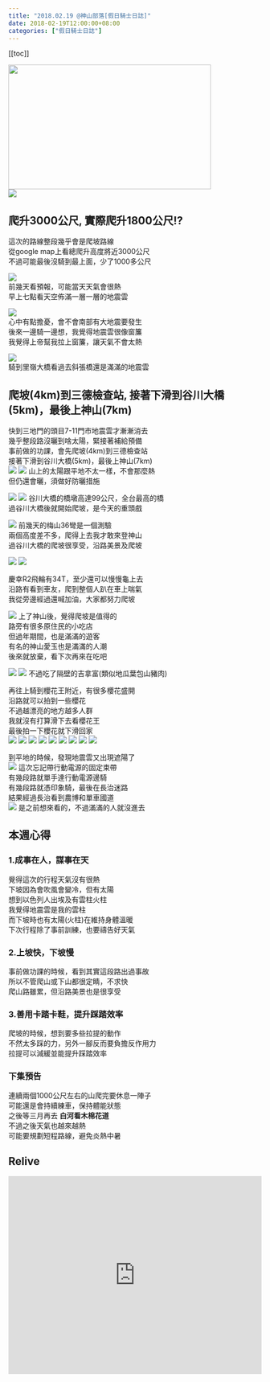 ```yaml
---
title: "2018.02.19 @神山部落[假日騎士日誌]"
date: 2018-02-19T12:00:00+08:00
categories: ["假日騎士日誌"]
---
```

[[toc]]

<a href="https://www.strava.com/athletes/26214743" target="_href"><img src="https://farm5.staticflickr.com/4758/38698171910_851324211f_o.jpg" width="403" height="248"></a>  
![](https://farm5.staticflickr.com/4708/39621607715_18d6e326a2.jpg)  
  
## 爬升3000公尺, 實際爬升1800公尺!?  
這次的路線整段幾乎會是爬坡路線  
從google map上看總爬升高度將近3000公尺  
不過可能最後沒騎到最上面，少了1000多公尺  

![](https://farm5.staticflickr.com/4719/39788426364_9f52079452.jpg)  
前幾天看預報，可能當天天氣會很熱  
早上七點看天空佈滿一層一層的地震雲  

<!--more-->
![](https://farm5.staticflickr.com/4658/40455930542_bfdfd11a3f.jpg)  
心中有點擔憂，會不會南部有大地震要發生  
後來一邊騎一邊想，我覺得地震雲很像窗簾  
我覺得上帝幫我拉上窗簾，讓天氣不會太熱  

![](https://farm5.staticflickr.com/4762/40455922822_7337fedde3.jpg)  
騎到里嶺大橋看過去斜張橋還是滿滿的地震雲  

## 爬坡(4km)到三德檢查站, 接著下滑到谷川大橋(5km)，最後上神山(7km)  
快到三地門的頭目7-11門市地震雲才漸漸消去  
幾乎整段路沒曬到啥太陽，緊接著補給預備  
事前做的功課，會先爬坡(4km)到三德檢查站  
接著下滑到谷川大橋(5km)，最後上神山(7km)  
![](https://farm5.staticflickr.com/4610/40498403151_5e34281a9c.jpg)
![](https://farm5.staticflickr.com/4659/26627228248_a8ecb0d7ec.jpg)
山上的太陽跟平地不太一樣，不會那麼熱  
但仍還會曬，須做好防曬措施  

![](https://farm5.staticflickr.com/4743/38687955190_dfebb8bc5f.jpg)
![](https://farm5.staticflickr.com/4625/39788296024_efdcbefaab.jpg)
谷川大橋的橋墩高達99公尺，全台最高的橋  
過谷川大橋後就開始爬坡，是今天的重頭戲  

![](https://farm5.staticflickr.com/4744/26627233198_cb45e8f07e.jpg)
前幾天的梅山36彎是一個測驗  
兩個高度差不多，爬得上去我才敢來登神山  
過谷川大橋的爬坡很享受，沿路美景及爬坡  

![](https://farm5.staticflickr.com/4752/39602590645_8ac1c17812.jpg)
![](https://farm5.staticflickr.com/4705/40498383011_b0f705024b.jpg)


慶幸R2飛輪有34T，至少還可以慢慢龜上去  
沿路有看到車友，爬到整個人趴在車上喘氣  
我從旁邊經過還喊加油，大家都努力爬坡  

![](https://farm5.staticflickr.com/4648/26627192128_d813ae5f9f.jpg)
上了神山後，覺得爬坡是值得的  
路旁有很多原住民的小吃店  
但過年期間，也是滿滿的遊客  
有名的神山愛玉也是滿滿的人潮  
後來就放棄，看下次再來在吃吧  

![](https://farm5.staticflickr.com/4675/26627188838_a4645b3607.jpg)
![](https://farm5.staticflickr.com/4702/26627186178_fd34a5a416.jpg)
不過吃了隔壁的吉拿富(類似地瓜葉包山豬肉)  


再往上騎到櫻花王附近，有很多櫻花盛開  
沿路就可以拍到一些櫻花   
不過越漂亮的地方越多人群  
我就沒有打算滑下去看櫻花王  
最後拍一下櫻花就下滑回家  
![](https://farm5.staticflickr.com/4765/26627177068_39e982aaed.jpg)
![](https://farm5.staticflickr.com/4694/40498194131_cdac60ed78.jpg)
![](https://farm5.staticflickr.com/4751/25627293067_99aa638919.jpg)
![](https://farm5.staticflickr.com/4618/39788217934_60bb00e913.jpg)
![](https://farm5.staticflickr.com/4674/39788212374_f5a93e6bb7.jpg)
![](https://farm5.staticflickr.com/4721/39788209784_85d11b0493.jpg)
![](https://farm5.staticflickr.com/4613/40498456601_1e3362c557.jpg)
![](https://farm5.staticflickr.com/4621/40456076422_a7d492d335.jpg)
![](https://farm5.staticflickr.com/4709/39788564074_b8b57da8b1.jpg)


到平地的時候，發現地震雲又出現遮陽了  
![](https://farm5.staticflickr.com/4719/39788485794_8cf4f8458d.jpg)
這次忘記帶行動電源的固定束帶  
有幾段路就單手達行動電源邊騎  
有幾段路就憑印象騎，最後在長治迷路  
結果經過長治看到農博和單車國道  
![](https://farm5.staticflickr.com/4628/39788496504_4efc158e80.jpg)
是之前想來看的，不過滿滿的人就沒進去  

## 本週心得  
### 1.成事在人，謀事在天  
覺得這次的行程天氣沒有很熱  
下坡因為會吹風會變冷，但有太陽  
想到以色列人出埃及有雲柱火柱  
我覺得地震雲是我的雲柱  
而下坡時也有太陽(火柱)在維持身體溫暖  
下次行程除了事前訓練，也要禱告好天氣  

### 2.上坡快，下坡慢  
事前做功課的時候，看到其實這段路出過事故  
所以不管爬山或下山都很定睛，不求快  
爬山路雖累，但沿路美景也是很享受  

### 3.善用卡踏卡鞋，提升踩踏效率  
爬坡的時候，想到要多些拉提的動作  
不然太多踩的力，另外一腳反而要負擔反作用力  
拉提可以減緩並能提升踩踏效率  

### 下集預告  
連續兩個1000公尺左右的山爬完要休息一陣子  
可能還是會持續練車，保持體能狀態  
之後等三月再去 **白河看木棉花道**  
不過之後天氣也越來越熱  
可能要規劃短程路線，避免炎熱中暑  

## Relive
<div class="embedly-responsive" style="position: relative;padding-bottom: 78.2227%;height: 0;overflow: hidden;"><iframe class="embedly-embed" frameborder="0" scrolling="no" allowfullscreen src="https://cdn.embedly.com/widgets/media.html?src=https://www.relive.cc/view/vXOnrmJk5O1/widget?r=embed-site&url=https://www.relive.cc/view/vXOnrmJk5O1?r=embed-site&image=https://www.relive.cc/view/vXOnrmJk5O1/png?x-ref=embed-site&key=f1631a41cb254ca5b035dc5747a5bd75&type=text/html&schema=relive" width="1024" height="801" style="position: absolute;top: 0;left: 0;width: 100%;height: 100%;"></iframe></div>